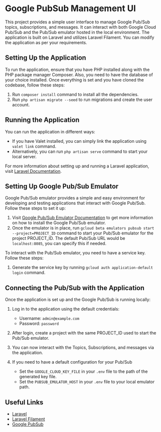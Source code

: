# Google PubSub Management UI

This project provides a simple user interface to manage Google Pub/Sub topics, subscriptions, and messages. It can interact with both Google Cloud Pub/Sub and the Pub/Sub emulator hosted in the local environment. The application is built on Laravel and utilizes Laravel Filament. You can modify the application as per your requirements.

## Setting Up the Application

To run the application, ensure that you have PHP installed along with the PHP package manager Composer. Also, you need to have the database of your choice installed. Once everything is set and you have cloned the codebase, follow these steps:

1. Run `composer install` command to install all the dependencies.
2. Run `php artisan migrate --seed` to run migrations and create the user account.

## Running the Application

You can run the application in different ways:

- If you have Valet installed, you can simply link the application using `valet link` command.
- Alternatively, you can run `php artisan serve` command to start your local server.

For more information about setting up and running a Laravel application, visit [Laravel Documentation](https://laravel.com/docs/10.x/installation).

## Setting Up Google Pub/Sub Emulator

Google Pub/Sub emulator provides a simple and easy environment for developing and testing applications that interact with Google Pub/Sub. Follow these steps to set it up:

1. Visit [Google Pub/Sub Emulator Documentation](https://cloud.google.com/pubsub/docs/emulator) to get more information on how to install the Google Pub/Sub emulator.
2. Once the emulator is in place, run `gcloud beta emulators pubsub start --project=PROJECT_ID` command to start your Pub/Sub emulator for the project PROJECT_ID. The default Pub/Sub URL would be `localhost:8085`, you can specify this if needed.

To interact with the Pub/Sub emulator, you need to have a service key. Follow these steps:

1. Generate the service key by running `gcloud auth application-default login` command.

## Connecting the Pub/Sub with the Application

Once the application is set up and the Google Pub/Sub is running locally:

1. Log in to the application using the default credentials:
    - Username: `admin@example.com`
    - Password: `password`

2. After login, create a project with the same PROJECT_ID used to start the Pub/Sub emulator.
3. You can now interact with the Topics, Subscriptions, and messages via the application.
4. If you need to have a default configuration for your Pub/Sub
   - Set the `GOOGLE_CLOUD_KEY_FILE` in your `.env` file to the path of the generated key file.
   - Set the `PUBSUB_EMULATOR_HOST` in your `.env` file to your local emulator path.


## Useful Links

- [Laravel](https://laravel.com/)
- [Laravel Filament](https://filamentphp.com/)
- [Google PubSub](https://cloud.google.com/pubsub/)
